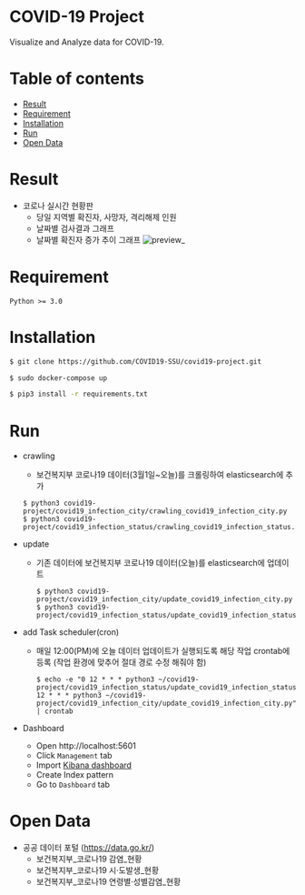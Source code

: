 # COVID-19 Project
Visualize and Analyze data for COVID-19.

Table of contents
=================
<!--ts-->
   * [Result](#Result)
   * [Requirement](#Requirement)
   * [Installation](#Installation)
   * [Run](#run)
   * [Open Data](#open-data)
<!--te-->

Result
=======
* 코로나 실시간 현황판
    * 당일 지역별 확진자, 사망자, 격리해제 인원
    * 날짜별 검사결과 그래프
    * 날짜별 확진자 증가 추이 그래프
![preview_](https://user-images.githubusercontent.com/55729930/92361544-7b21fe80-f129-11ea-87b4-f4b82b83468d.gif)

Requirement
=======
```
Python >= 3.0
```

Installation
=======
```sh
$ git clone https://github.com/COVID19-SSU/covid19-project.git
```
```sh
$ sudo docker-compose up
```
```sh
$ pip3 install -r requirements.txt
```

Run
=======
* crawling
  * 보건복지부 코로나19 데이터(3월1일~오늘)를 크롤링하여 elasticsearch에 추가
  ```shell script
  $ python3 covid19-project/covid19_infection_city/crawling_covid19_infection_city.py
  $ python3 covid19-project/covid19_infection_status/crawling_covid19_infection_status.py
  ```
    
* update
  * 기존 데이터에 보건복지부 코로나19 데이터(오늘)를 elasticsearch에 업데이트
    ```shell script
    $ python3 covid19-project/covid19_infection_city/update_covid19_infection_city.py
    $ python3 covid19-project/covid19_infection_status/update_covid19_infection_status.py
    ```
        
* add Task scheduler(cron)
  * 매일 12:00(PM)에 오늘 데이터 업데이트가 실행되도록 해당 작업 crontab에 등록 (작업 환경에 맞추어 절대 경로 수정 해줘야 함)  
    ```shell script
    $ echo -e "0 12 * * * python3 ~/covid19-project/covid19_infection_status/update_covid19_infection_status.py\n0 12 * * * python3 ~/covid19-project/covid19_infection_city/update_covid19_infection_city.py" | crontab
    ```

* Dashboard
  * Open http://localhost:5601  
  * Click `Management` tab  
  * Import [Kibana dashboard](https://github.com/COVID19-SSU/covid19-project/dashboard/export.ndjson)
  * Create Index pattern
  * Go to `Dashboard` tab

Open Data
=======
* 공공 데이터 포털 (https://data.go.kr/)
  * 보건복지부_코로나19 감염_현황
  * 보건복지부_코로나19 시·도발생_현황
  * 보건복지부_코로나19 연령별·성별감염_현황